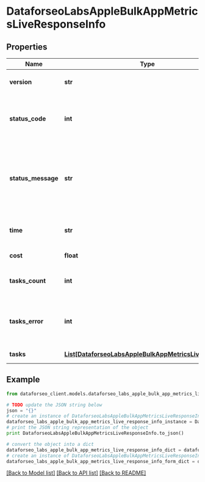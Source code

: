 # DataforseoLabsAppleBulkAppMetricsLiveResponseInfo


## Properties

Name | Type | Description | Notes
------------ | ------------- | ------------- | -------------
**version** | **str** | the current version of the API | [optional] 
**status_code** | **int** | general status code you can find the full list of the response codes here | [optional] 
**status_message** | **str** | general informational message you can find the full list of general informational messages here | [optional] 
**time** | **str** | total execution time, seconds | [optional] 
**cost** | **float** | total tasks cost, USD | [optional] 
**tasks_count** | **int** | the number of tasks in the tasks array | [optional] 
**tasks_error** | **int** | the number of tasks in the tasks array returned with an error | [optional] 
**tasks** | [**List[DataforseoLabsAppleBulkAppMetricsLiveTaskInfo]**](DataforseoLabsAppleBulkAppMetricsLiveTaskInfo.md) | array of tasks | [optional] 

## Example

```python
from dataforseo_client.models.dataforseo_labs_apple_bulk_app_metrics_live_response_info import DataforseoLabsAppleBulkAppMetricsLiveResponseInfo

# TODO update the JSON string below
json = "{}"
# create an instance of DataforseoLabsAppleBulkAppMetricsLiveResponseInfo from a JSON string
dataforseo_labs_apple_bulk_app_metrics_live_response_info_instance = DataforseoLabsAppleBulkAppMetricsLiveResponseInfo.from_json(json)
# print the JSON string representation of the object
print DataforseoLabsAppleBulkAppMetricsLiveResponseInfo.to_json()

# convert the object into a dict
dataforseo_labs_apple_bulk_app_metrics_live_response_info_dict = dataforseo_labs_apple_bulk_app_metrics_live_response_info_instance.to_dict()
# create an instance of DataforseoLabsAppleBulkAppMetricsLiveResponseInfo from a dict
dataforseo_labs_apple_bulk_app_metrics_live_response_info_form_dict = dataforseo_labs_apple_bulk_app_metrics_live_response_info.from_dict(dataforseo_labs_apple_bulk_app_metrics_live_response_info_dict)
```
[[Back to Model list]](../README.md#documentation-for-models) [[Back to API list]](../README.md#documentation-for-api-endpoints) [[Back to README]](../README.md)


